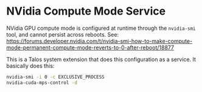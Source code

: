 # NVidia Compute Mode Service

NVidia GPU compute mode is configured at runtime through the `nvidia-smi` tool, and cannot persist across reboots. See:
https://forums.developer.nvidia.com/t/nvidia-smi-how-to-make-compute-mode-permanent-compute-mode-reverts-to-0-after-reboot/18877

This is a Talos system extension that does this configuration as a service. It basically does this:

```sh
nvidia-smi -i 0 -c EXCLUSIVE_PROCESS
nvidia-cuda-mps-control -d 
```
